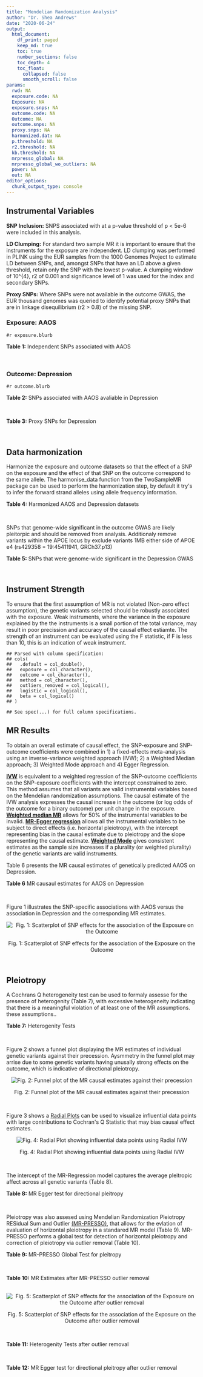 ```yaml
---
title: "Mendelian Randomization Analysis"
author: "Dr. Shea Andrews"
date: "2020-06-24"
output:
  html_document:
    df_print: paged
    keep_md: true
    toc: true
    number_sections: false
    toc_depth: 4
    toc_float:
      collapsed: false
      smooth_scroll: false
params:
  rwd: NA
  exposure.code: NA
  Exposure: NA
  exposure.snps: NA
  outcome.code: NA
  Outcome: NA
  outcome.snps: NA
  proxy.snps: NA
  harmonized.dat: NA
  p.threshold: NA
  r2.threshold: NA
  kb.threshold: NA
  mrpresso_global: NA
  mrpresso_global_wo_outliers: NA
  power: NA
  out: NA
editor_options:
  chunk_output_type: console
---
```







## Instrumental Variables
**SNP Inclusion:** SNPS associated with at a p-value threshold of p < 5e-6 were included in this analysis.
<br>

**LD Clumping:** For standard two sample MR it is important to ensure that the instruments for the exposure are independent. LD clumping was performed in PLINK using the EUR samples from the 1000 Genomes Project to estimate LD between SNPs, and, amongst SNPs that have an LD above a given threshold, retain only the SNP with the lowest p-value. A clumping window of 10^{4}, r2 of 0.001 and significance level of 1 was used for the index and secondary SNPs.
<br>

**Proxy SNPs:** Where SNPs were not available in the outcome GWAS, the EUR thousand genomes was queried to identify potential proxy SNPs that are in linkage disequilibrium (r2 > 0.8) of the missing SNP.
<br>

### Exposure: AAOS
`#r exposure.blurb`
<br>

**Table 1:** Independent SNPs associated with AAOS
<div data-pagedtable="false">
  <script data-pagedtable-source type="application/json">
{"columns":[{"label":["SNP"],"name":[1],"type":["chr"],"align":["left"]},{"label":["CHROM"],"name":[2],"type":["dbl"],"align":["right"]},{"label":["POS"],"name":[3],"type":["dbl"],"align":["right"]},{"label":["REF"],"name":[4],"type":["chr"],"align":["left"]},{"label":["ALT"],"name":[5],"type":["chr"],"align":["left"]},{"label":["AF"],"name":[6],"type":["dbl"],"align":["right"]},{"label":["BETA"],"name":[7],"type":["dbl"],"align":["right"]},{"label":["SE"],"name":[8],"type":["dbl"],"align":["right"]},{"label":["Z"],"name":[9],"type":["dbl"],"align":["right"]},{"label":["P"],"name":[10],"type":["dbl"],"align":["right"]},{"label":["N"],"name":[11],"type":["dbl"],"align":["right"]},{"label":["TRAIT"],"name":[12],"type":["chr"],"align":["left"]}],"data":[{"1":"rs2649062","2":"1","3":"5799177","4":"A","5":"G","6":"0.3192","7":"0.0652","8":"0.0131","9":"4.977100","10":"6.120e-07","11":"40255","12":"AAOS"},{"1":"rs4662080","2":"1","3":"14363419","4":"C","5":"T","6":"0.6649","7":"0.1421","8":"0.0296","9":"4.800676","10":"1.586e-06","11":"40255","12":"AAOS"},{"1":"rs10919252","2":"1","3":"169802956","4":"C","5":"G","6":"0.3275","7":"0.0975","8":"0.0198","9":"4.924240","10":"8.182e-07","11":"40255","12":"AAOS"},{"1":"rs6701713","2":"1","3":"207786289","4":"A","5":"G","6":"0.7983","7":"-0.0709","8":"0.0146","9":"-4.856160","10":"1.184e-06","11":"40255","12":"AAOS"},{"1":"rs144505123","2":"1","3":"221802052","4":"C","5":"T","6":"0.0113","7":"0.7709","8":"0.1609","9":"4.791175","10":"1.661e-06","11":"40255","12":"AAOS"},{"1":"rs6718282","2":"2","3":"18039651","4":"G","5":"A","6":"0.0440","7":"-0.1421","8":"0.0308","9":"-4.613636","10":"3.840e-06","11":"40255","12":"AAOS"},{"1":"rs114131510","2":"2","3":"78420700","4":"A","5":"G","6":"0.0162","7":"0.6419","8":"0.1406","9":"4.565430","10":"4.949e-06","11":"40255","12":"AAOS"},{"1":"rs12615104","2":"2","3":"109820829","4":"T","5":"C","6":"0.2566","7":"-0.1057","8":"0.0221","9":"-4.782810","10":"1.829e-06","11":"40255","12":"AAOS"},{"1":"rs111906619","2":"2","3":"127789085","4":"C","5":"T","6":"0.0709","7":"0.1268","8":"0.0256","9":"4.953125","10":"7.088e-07","11":"40255","12":"AAOS"},{"1":"rs6431219","2":"2","3":"127862133","4":"C","5":"T","6":"0.4163","7":"0.0774","8":"0.0124","9":"6.241935","10":"3.897e-10","11":"40255","12":"AAOS"},{"1":"rs359982","2":"2","3":"219826934","4":"A","5":"G","6":"0.0781","7":"0.2660","8":"0.0513","9":"5.185190","10":"2.159e-07","11":"40255","12":"AAOS"},{"1":"rs116341973","2":"3","3":"63462893","4":"A","5":"G","6":"0.0227","7":"0.2057","8":"0.0399","9":"5.155390","10":"2.478e-07","11":"40255","12":"AAOS"},{"1":"rs145799027","2":"3","3":"114438213","4":"T","5":"C","6":"0.0147","7":"0.7485","8":"0.1601","9":"4.675200","10":"2.933e-06","11":"40255","12":"AAOS"},{"1":"rs71602496","2":"4","3":"661002","4":"A","5":"G","6":"0.1453","7":"0.0780","8":"0.0171","9":"4.561400","10":"4.978e-06","11":"40255","12":"AAOS"},{"1":"rs115803892","2":"4","3":"134185712","4":"G","5":"A","6":"0.0129","7":"0.9151","8":"0.1973","9":"4.638115","10":"3.498e-06","11":"40255","12":"AAOS"},{"1":"rs1689013","2":"4","3":"181048651","4":"T","5":"C","6":"0.2493","7":"0.0637","8":"0.0139","9":"4.582730","10":"4.657e-06","11":"40255","12":"AAOS"},{"1":"rs144202318","2":"5","3":"165711579","4":"G","5":"A","6":"0.0135","7":"0.7219","8":"0.1572","9":"4.592239","10":"4.356e-06","11":"40255","12":"AAOS"},{"1":"rs77345379","2":"6","3":"69273670","4":"C","5":"T","6":"0.0185","7":"0.2291","8":"0.0501","9":"4.572854","10":"4.830e-06","11":"40255","12":"AAOS"},{"1":"rs12153819","2":"6","3":"83773049","4":"C","5":"T","6":"0.1018","7":"-0.1092","8":"0.0235","9":"-4.646809","10":"3.291e-06","11":"40255","12":"AAOS"},{"1":"rs17170228","2":"7","3":"33076314","4":"G","5":"A","6":"0.0623","7":"0.1215","8":"0.0248","9":"4.899194","10":"1.004e-06","11":"40255","12":"AAOS"},{"1":"rs149907089","2":"7","3":"151626353","4":"G","5":"C","6":"0.0162","7":"0.7109","8":"0.1535","9":"4.631270","10":"3.637e-06","11":"40255","12":"AAOS"},{"1":"rs2725066","2":"8","3":"4438058","4":"T","5":"A","6":"0.5128","7":"-0.0936","8":"0.0191","9":"-4.900524","10":"9.948e-07","11":"40255","12":"AAOS"},{"1":"rs117201713","2":"8","3":"121340499","4":"G","5":"C","6":"0.0408","7":"0.2125","8":"0.0456","9":"4.660088","10":"3.120e-06","11":"40255","12":"AAOS"},{"1":"rs36033332","2":"9","3":"26834807","4":"C","5":"G","6":"0.0386","7":"0.4601","8":"0.0865","9":"5.319080","10":"1.030e-07","11":"40255","12":"AAOS"},{"1":"rs7930318","2":"11","3":"60033371","4":"C","5":"T","6":"0.5996","7":"0.0750","8":"0.0125","9":"6.000000","10":"2.245e-09","11":"40255","12":"AAOS"},{"1":"rs567075","2":"11","3":"85830157","4":"T","5":"C","6":"0.6903","7":"0.0900","8":"0.0132","9":"6.818180","10":"9.084e-12","11":"40255","12":"AAOS"},{"1":"rs11218343","2":"11","3":"121435587","4":"T","5":"C","6":"0.0395","7":"-0.1653","8":"0.0329","9":"-5.024320","10":"5.148e-07","11":"40255","12":"AAOS"},{"1":"rs7958488","2":"12","3":"6546166","4":"A","5":"T","6":"0.0195","7":"0.5085","8":"0.1111","9":"4.576960","10":"4.719e-06","11":"40255","12":"AAOS"},{"1":"rs1118069","2":"12","3":"84739181","4":"A","5":"T","6":"0.7195","7":"0.1012","8":"0.0216","9":"4.685190","10":"2.693e-06","11":"40255","12":"AAOS"},{"1":"rs140016885","2":"12","3":"99679113","4":"A","5":"G","6":"0.0144","7":"0.6851","8":"0.1416","9":"4.838280","10":"1.310e-06","11":"40255","12":"AAOS"},{"1":"rs9582517","2":"13","3":"102331030","4":"T","5":"C","6":"0.5073","7":"-0.1185","8":"0.0257","9":"-4.610890","10":"3.908e-06","11":"40255","12":"AAOS"},{"1":"rs146189059","2":"14","3":"47173254","4":"C","5":"G","6":"0.0111","7":"0.9444","8":"0.1835","9":"5.146590","10":"2.634e-07","11":"40255","12":"AAOS"},{"1":"rs17125944","2":"14","3":"53400629","4":"T","5":"C","6":"0.0924","7":"0.0960","8":"0.0203","9":"4.729060","10":"2.321e-06","11":"40255","12":"AAOS"},{"1":"rs150193285","2":"15","3":"75224360","4":"C","5":"T","6":"0.0109","7":"0.7622","8":"0.1650","9":"4.619394","10":"3.834e-06","11":"40255","12":"AAOS"},{"1":"rs9947273","2":"18","3":"35409158","4":"G","5":"A","6":"0.1431","7":"-0.0853","8":"0.0178","9":"-4.792135","10":"1.593e-06","11":"40255","12":"AAOS"},{"1":"rs62117204","2":"19","3":"45242967","4":"C","5":"T","6":"0.0601","7":"-0.1867","8":"0.0278","9":"-6.715827","10":"1.864e-11","11":"40255","12":"AAOS"},{"1":"rs76205446","2":"19","3":"45355267","4":"T","5":"A","6":"0.0143","7":"0.7096","8":"0.1234","9":"5.750405","10":"9.010e-09","11":"40255","12":"AAOS"},{"1":"rs2075650","2":"19","3":"45395619","4":"A","5":"G","6":"0.2197","7":"0.5502","8":"0.0223","9":"24.672600","10":"5.980e-134","11":"40255","12":"AAOS"},{"1":"rs141441332","2":"19","3":"45438575","4":"C","5":"A","6":"0.0110","7":"0.5383","8":"0.0632","9":"8.517405","10":"1.713e-17","11":"40255","12":"AAOS"},{"1":"rs204469","2":"19","3":"45490285","4":"A","5":"G","6":"0.9632","7":"0.1588","8":"0.0341","9":"4.656890","10":"3.269e-06","11":"40255","12":"AAOS"},{"1":"rs2827191","2":"21","3":"23361798","4":"C","5":"T","6":"0.2857","7":"0.1277","8":"0.0279","9":"4.577061","10":"4.895e-06","11":"40255","12":"AAOS"},{"1":"rs1043441","2":"22","3":"39130964","4":"C","5":"T","6":"0.2893","7":"-0.0639","8":"0.0135","9":"-4.733333","10":"2.110e-06","11":"40255","12":"AAOS"}],"options":{"columns":{"min":{},"max":[10]},"rows":{"min":[10],"max":[10]},"pages":{}}}
  </script>
</div>
<br>

### Outcome: Depression
`#r outcome.blurb`
<br>

**Table 2:** SNPs associated with AAOS avaliable in Depression
<div data-pagedtable="false">
  <script data-pagedtable-source type="application/json">
{"columns":[{"label":["SNP"],"name":[1],"type":["chr"],"align":["left"]},{"label":["CHROM"],"name":[2],"type":["dbl"],"align":["right"]},{"label":["POS"],"name":[3],"type":["dbl"],"align":["right"]},{"label":["REF"],"name":[4],"type":["chr"],"align":["left"]},{"label":["ALT"],"name":[5],"type":["chr"],"align":["left"]},{"label":["AF"],"name":[6],"type":["dbl"],"align":["right"]},{"label":["BETA"],"name":[7],"type":["dbl"],"align":["right"]},{"label":["SE"],"name":[8],"type":["dbl"],"align":["right"]},{"label":["Z"],"name":[9],"type":["dbl"],"align":["right"]},{"label":["P"],"name":[10],"type":["dbl"],"align":["right"]},{"label":["N"],"name":[11],"type":["dbl"],"align":["right"]},{"label":["TRAIT"],"name":[12],"type":["chr"],"align":["left"]}],"data":[{"1":"rs2649062","2":"1","3":"5799177","4":"A","5":"G","6":"0.3162","7":"0.0020","8":"0.0038","9":"0.52631600","10":"0.6015000","11":"807553","12":"Depression"},{"1":"rs4662080","2":"1","3":"14363419","4":"C","5":"T","6":"0.7177","7":"0.0022","8":"0.0040","9":"0.55000000","10":"0.5852000","11":"807553","12":"Depression"},{"1":"rs10919252","2":"1","3":"169802956","4":"C","5":"G","6":"0.3276","7":"0.0034","8":"0.0037","9":"0.91891900","10":"0.3618000","11":"807553","12":"Depression"},{"1":"rs6701713","2":"1","3":"207786289","4":"A","5":"G","6":"0.8125","7":"-0.0009","8":"0.0045","9":"-0.20000000","10":"0.8427000","11":"807553","12":"Depression"},{"1":"rs144505123","2":"1","3":"221802052","4":"C","5":"T","6":"0.0086","7":"-0.0258","8":"0.0222","9":"-1.16216216","10":"0.2445000","11":"807553","12":"Depression"},{"1":"rs6718282","2":"2","3":"18039651","4":"G","5":"A","6":"0.0509","7":"0.0004","8":"0.0083","9":"0.04819277","10":"0.9614000","11":"807553","12":"Depression"},{"1":"rs114131510","2":"NA","3":"NA","4":"NA","5":"NA","6":"NA","7":"NA","8":"NA","9":"NA","10":"NA","11":"NA","12":"NA"},{"1":"rs12615104","2":"2","3":"109820829","4":"T","5":"C","6":"0.2616","7":"0.0023","8":"0.0040","9":"0.57500000","10":"0.5683000","11":"807553","12":"Depression"},{"1":"rs111906619","2":"2","3":"127789085","4":"C","5":"T","6":"0.0748","7":"0.0102","8":"0.0069","9":"1.47826087","10":"0.1366000","11":"807553","12":"Depression"},{"1":"rs6431219","2":"2","3":"127862133","4":"C","5":"T","6":"0.4097","7":"0.0018","8":"0.0036","9":"0.50000000","10":"0.6198000","11":"807553","12":"Depression"},{"1":"rs359982","2":"2","3":"219826934","4":"A","5":"G","6":"0.0702","7":"0.0160","8":"0.0073","9":"2.19178000","10":"0.0274300","11":"807553","12":"Depression"},{"1":"rs116341973","2":"3","3":"63462893","4":"A","5":"G","6":"0.0225","7":"-0.0117","8":"0.0120","9":"-0.97500000","10":"0.3292000","11":"807553","12":"Depression"},{"1":"rs145799027","2":"NA","3":"NA","4":"NA","5":"NA","6":"NA","7":"NA","8":"NA","9":"NA","10":"NA","11":"NA","12":"NA"},{"1":"rs71602496","2":"4","3":"661002","4":"A","5":"G","6":"0.1540","7":"0.0004","8":"0.0050","9":"0.08000000","10":"0.9367000","11":"807553","12":"Depression"},{"1":"rs115803892","2":"4","3":"134185712","4":"G","5":"A","6":"0.0118","7":"-0.0067","8":"0.0169","9":"-0.39644970","10":"0.6923000","11":"807553","12":"Depression"},{"1":"rs1689013","2":"4","3":"181048651","4":"T","5":"C","6":"0.2447","7":"0.0032","8":"0.0041","9":"0.78048800","10":"0.4386000","11":"807553","12":"Depression"},{"1":"rs144202318","2":"5","3":"165711579","4":"G","5":"A","6":"0.0134","7":"0.0316","8":"0.0167","9":"1.89221557","10":"0.0588800","11":"807553","12":"Depression"},{"1":"rs77345379","2":"6","3":"69273670","4":"C","5":"T","6":"0.0192","7":"-0.0190","8":"0.0135","9":"-1.40740741","10":"0.1594000","11":"807553","12":"Depression"},{"1":"rs12153819","2":"6","3":"83773049","4":"C","5":"T","6":"0.1235","7":"0.0129","8":"0.0054","9":"2.38888889","10":"0.0177500","11":"807553","12":"Depression"},{"1":"rs17170228","2":"7","3":"33076314","4":"G","5":"A","6":"0.0656","7":"-0.0034","8":"0.0072","9":"-0.47222222","10":"0.6346000","11":"807553","12":"Depression"},{"1":"rs149907089","2":"NA","3":"NA","4":"NA","5":"NA","6":"NA","7":"NA","8":"NA","9":"NA","10":"NA","11":"NA","12":"NA"},{"1":"rs2725066","2":"8","3":"4438058","4":"T","5":"A","6":"0.5217","7":"0.0059","8":"0.0036","9":"1.63888889","10":"0.1039000","11":"807553","12":"Depression"},{"1":"rs117201713","2":"8","3":"121340499","4":"G","5":"C","6":"0.0387","7":"-0.0179","8":"0.0093","9":"-1.92473118","10":"0.0535000","11":"807553","12":"Depression"},{"1":"rs36033332","2":"9","3":"26834807","4":"C","5":"G","6":"0.0487","7":"0.0114","8":"0.0090","9":"1.26667000","10":"0.2037000","11":"807553","12":"Depression"},{"1":"rs7930318","2":"11","3":"60033371","4":"C","5":"T","6":"0.5961","7":"-0.0008","8":"0.0036","9":"-0.22222222","10":"0.8255000","11":"807553","12":"Depression"},{"1":"rs567075","2":"11","3":"85830157","4":"T","5":"C","6":"0.6784","7":"-0.0038","8":"0.0038","9":"-1.00000000","10":"0.3210000","11":"807553","12":"Depression"},{"1":"rs11218343","2":"11","3":"121435587","4":"T","5":"C","6":"0.0388","7":"-0.0013","8":"0.0092","9":"-0.14130400","10":"0.8873000","11":"807553","12":"Depression"},{"1":"rs7958488","2":"12","3":"6546166","4":"A","5":"T","6":"0.0238","7":"0.0070","8":"0.0122","9":"0.57377000","10":"0.5659000","11":"807553","12":"Depression"},{"1":"rs1118069","2":"12","3":"84739181","4":"A","5":"T","6":"0.7157","7":"0.0157","8":"0.0039","9":"4.02564000","10":"0.0000647","11":"807553","12":"Depression"},{"1":"rs140016885","2":"12","3":"99679113","4":"A","5":"G","6":"0.0153","7":"0.0376","8":"0.0173","9":"2.17341000","10":"0.0300500","11":"807553","12":"Depression"},{"1":"rs9582517","2":"13","3":"102331030","4":"T","5":"C","6":"0.4960","7":"0.0003","8":"0.0035","9":"0.08571430","10":"0.9322000","11":"807553","12":"Depression"},{"1":"rs146189059","2":"14","3":"47173254","4":"C","5":"G","6":"0.0093","7":"0.0227","8":"0.0206","9":"1.10194000","10":"0.2695000","11":"807553","12":"Depression"},{"1":"rs17125944","2":"14","3":"53400629","4":"T","5":"C","6":"0.0909","7":"-0.0136","8":"0.0061","9":"-2.22951000","10":"0.0269300","11":"807553","12":"Depression"},{"1":"rs150193285","2":"15","3":"75224360","4":"C","5":"T","6":"0.0111","7":"0.0185","8":"0.0173","9":"1.06936416","10":"0.2858000","11":"807553","12":"Depression"},{"1":"rs9947273","2":"NA","3":"NA","4":"NA","5":"NA","6":"NA","7":"NA","8":"NA","9":"NA","10":"NA","11":"NA","12":"NA"},{"1":"rs62117204","2":"19","3":"45242967","4":"C","5":"T","6":"0.0706","7":"0.0159","8":"0.0070","9":"2.27142857","10":"0.0222100","11":"807553","12":"Depression"},{"1":"rs76205446","2":"19","3":"45355267","4":"T","5":"A","6":"0.0103","7":"0.0060","8":"0.0188","9":"0.31914894","10":"0.7502000","11":"807553","12":"Depression"},{"1":"rs2075650","2":"19","3":"45395619","4":"A","5":"G","6":"0.1450","7":"-0.0001","8":"0.0050","9":"-0.02000000","10":"0.9842000","11":"807553","12":"Depression"},{"1":"rs141441332","2":"19","3":"45438575","4":"C","5":"A","6":"0.0112","7":"0.0071","8":"0.0181","9":"0.39226519","10":"0.6955000","11":"807553","12":"Depression"},{"1":"rs204469","2":"19","3":"45490285","4":"A","5":"G","6":"0.9576","7":"0.0079","8":"0.0089","9":"0.88764000","10":"0.3730000","11":"807553","12":"Depression"},{"1":"rs2827191","2":"21","3":"23361798","4":"C","5":"T","6":"0.2904","7":"-0.0058","8":"0.0039","9":"-1.48717949","10":"0.1400000","11":"807553","12":"Depression"},{"1":"rs1043441","2":"22","3":"39130964","4":"C","5":"T","6":"0.2951","7":"0.0077","8":"0.0039","9":"1.97435897","10":"0.0500700","11":"807553","12":"Depression"}],"options":{"columns":{"min":{},"max":[10]},"rows":{"min":[10],"max":[10]},"pages":{}}}
  </script>
</div>
<br>

**Table 3:** Proxy SNPs for Depression
<div data-pagedtable="false">
  <script data-pagedtable-source type="application/json">
{"columns":[{"label":["target_snp"],"name":[1],"type":["chr"],"align":["left"]},{"label":["proxy_snp"],"name":[2],"type":["chr"],"align":["left"]},{"label":["ld.r2"],"name":[3],"type":["dbl"],"align":["right"]},{"label":["Dprime"],"name":[4],"type":["dbl"],"align":["right"]},{"label":["PHASE"],"name":[5],"type":["chr"],"align":["left"]},{"label":["X12"],"name":[6],"type":["lgl"],"align":["right"]},{"label":["CHROM"],"name":[7],"type":["dbl"],"align":["right"]},{"label":["POS"],"name":[8],"type":["dbl"],"align":["right"]},{"label":["REF.proxy"],"name":[9],"type":["chr"],"align":["left"]},{"label":["ALT.proxy"],"name":[10],"type":["lgl"],"align":["right"]},{"label":["AF"],"name":[11],"type":["dbl"],"align":["right"]},{"label":["BETA"],"name":[12],"type":["dbl"],"align":["right"]},{"label":["SE"],"name":[13],"type":["dbl"],"align":["right"]},{"label":["Z"],"name":[14],"type":["dbl"],"align":["right"]},{"label":["P"],"name":[15],"type":["dbl"],"align":["right"]},{"label":["N"],"name":[16],"type":["dbl"],"align":["right"]},{"label":["TRAIT"],"name":[17],"type":["chr"],"align":["left"]},{"label":["ref"],"name":[18],"type":["chr"],"align":["left"]},{"label":["ref.proxy"],"name":[19],"type":["lgl"],"align":["right"]},{"label":["alt"],"name":[20],"type":["chr"],"align":["left"]},{"label":["alt.proxy"],"name":[21],"type":["chr"],"align":["left"]},{"label":["ALT"],"name":[22],"type":["chr"],"align":["left"]},{"label":["REF"],"name":[23],"type":["chr"],"align":["left"]},{"label":["proxy.outcome"],"name":[24],"type":["lgl"],"align":["right"]}],"data":[{"1":"rs9947273","2":"rs28702850","3":"1","4":"1","5":"AT/GC","6":"NA","7":"18","8":"35373923","9":"C","10":"TRUE","11":"0.1548","12":"0.0074","13":"0.0049","14":"1.510204","15":"0.1339","16":"807553","17":"Depression","18":"A","19":"TRUE","20":"G","21":"C","22":"A","23":"G","24":"TRUE"},{"1":"rs114131510","2":"NA","3":"NA","4":"NA","5":"NA","6":"NA","7":"NA","8":"NA","9":"NA","10":"NA","11":"NA","12":"NA","13":"NA","14":"NA","15":"NA","16":"NA","17":"NA","18":"NA","19":"NA","20":"NA","21":"NA","22":"NA","23":"NA","24":"NA"},{"1":"rs145799027","2":"NA","3":"NA","4":"NA","5":"NA","6":"NA","7":"NA","8":"NA","9":"NA","10":"NA","11":"NA","12":"NA","13":"NA","14":"NA","15":"NA","16":"NA","17":"NA","18":"NA","19":"NA","20":"NA","21":"NA","22":"NA","23":"NA","24":"NA"},{"1":"rs149907089","2":"NA","3":"NA","4":"NA","5":"NA","6":"NA","7":"NA","8":"NA","9":"NA","10":"NA","11":"NA","12":"NA","13":"NA","14":"NA","15":"NA","16":"NA","17":"NA","18":"NA","19":"NA","20":"NA","21":"NA","22":"NA","23":"NA","24":"NA"}],"options":{"columns":{"min":{},"max":[10]},"rows":{"min":[10],"max":[10]},"pages":{}}}
  </script>
</div>
<br>

## Data harmonization
Harmonize the exposure and outcome datasets so that the effect of a SNP on the exposure and the effect of that SNP on the outcome correspond to the same allele. The harmonise_data function from the TwoSampleMR package can be used to perform the harmonization step, by default it try's to infer the forward strand alleles using allele frequency information.
<br>

**Table 4:** Harmonized AAOS and Depression datasets
<div data-pagedtable="false">
  <script data-pagedtable-source type="application/json">
{"columns":[{"label":["SNP"],"name":[1],"type":["chr"],"align":["left"]},{"label":["effect_allele.exposure"],"name":[2],"type":["chr"],"align":["left"]},{"label":["other_allele.exposure"],"name":[3],"type":["chr"],"align":["left"]},{"label":["effect_allele.outcome"],"name":[4],"type":["chr"],"align":["left"]},{"label":["other_allele.outcome"],"name":[5],"type":["chr"],"align":["left"]},{"label":["beta.exposure"],"name":[6],"type":["dbl"],"align":["right"]},{"label":["beta.outcome"],"name":[7],"type":["dbl"],"align":["right"]},{"label":["eaf.exposure"],"name":[8],"type":["dbl"],"align":["right"]},{"label":["eaf.outcome"],"name":[9],"type":["dbl"],"align":["right"]},{"label":["remove"],"name":[10],"type":["lgl"],"align":["right"]},{"label":["palindromic"],"name":[11],"type":["lgl"],"align":["right"]},{"label":["ambiguous"],"name":[12],"type":["lgl"],"align":["right"]},{"label":["id.outcome"],"name":[13],"type":["chr"],"align":["left"]},{"label":["chr.outcome"],"name":[14],"type":["dbl"],"align":["right"]},{"label":["pos.outcome"],"name":[15],"type":["dbl"],"align":["right"]},{"label":["se.outcome"],"name":[16],"type":["dbl"],"align":["right"]},{"label":["z.outcome"],"name":[17],"type":["dbl"],"align":["right"]},{"label":["pval.outcome"],"name":[18],"type":["dbl"],"align":["right"]},{"label":["samplesize.outcome"],"name":[19],"type":["dbl"],"align":["right"]},{"label":["outcome"],"name":[20],"type":["chr"],"align":["left"]},{"label":["mr_keep.outcome"],"name":[21],"type":["lgl"],"align":["right"]},{"label":["pval_origin.outcome"],"name":[22],"type":["chr"],"align":["left"]},{"label":["proxy.outcome"],"name":[23],"type":["lgl"],"align":["right"]},{"label":["target_snp.outcome"],"name":[24],"type":["chr"],"align":["left"]},{"label":["proxy_snp.outcome"],"name":[25],"type":["chr"],"align":["left"]},{"label":["target_a1.outcome"],"name":[26],"type":["chr"],"align":["left"]},{"label":["target_a2.outcome"],"name":[27],"type":["chr"],"align":["left"]},{"label":["proxy_a1.outcome"],"name":[28],"type":["lgl"],"align":["right"]},{"label":["proxy_a2.outcome"],"name":[29],"type":["chr"],"align":["left"]},{"label":["chr.exposure"],"name":[30],"type":["dbl"],"align":["right"]},{"label":["pos.exposure"],"name":[31],"type":["dbl"],"align":["right"]},{"label":["se.exposure"],"name":[32],"type":["dbl"],"align":["right"]},{"label":["z.exposure"],"name":[33],"type":["dbl"],"align":["right"]},{"label":["pval.exposure"],"name":[34],"type":["dbl"],"align":["right"]},{"label":["samplesize.exposure"],"name":[35],"type":["dbl"],"align":["right"]},{"label":["exposure"],"name":[36],"type":["chr"],"align":["left"]},{"label":["mr_keep.exposure"],"name":[37],"type":["lgl"],"align":["right"]},{"label":["pval_origin.exposure"],"name":[38],"type":["chr"],"align":["left"]},{"label":["id.exposure"],"name":[39],"type":["chr"],"align":["left"]},{"label":["action"],"name":[40],"type":["dbl"],"align":["right"]},{"label":["mr_keep"],"name":[41],"type":["lgl"],"align":["right"]},{"label":["pleitropy_keep"],"name":[42],"type":["lgl"],"align":["right"]},{"label":["pt"],"name":[43],"type":["dbl"],"align":["right"]},{"label":["mrpresso_RSSobs"],"name":[44],"type":["dbl"],"align":["right"]},{"label":["mrpresso_pval"],"name":[45],"type":["chr"],"align":["left"]},{"label":["mrpresso_keep"],"name":[46],"type":["lgl"],"align":["right"]}],"data":[{"1":"rs1043441","2":"T","3":"C","4":"T","5":"C","6":"-0.0639","7":"0.0077","8":"0.2893","9":"0.2951","10":"FALSE","11":"FALSE","12":"FALSE","13":"XNmH6t","14":"22","15":"39130964","16":"0.0039","17":"1.97435897","18":"0.0500700","19":"807553","20":"Howard2019dep23andMe","21":"TRUE","22":"reported","23":"NA","24":"NA","25":"NA","26":"NA","27":"NA","28":"NA","29":"NA","30":"22","31":"39130964","32":"0.0135","33":"-4.733333","34":"2.110e-06","35":"40255","36":"Huang2017aaos","37":"TRUE","38":"reported","39":"HyYs5D","40":"2","41":"TRUE","42":"TRUE","43":"5e-06","44":"6.961264e-05","45":"1","46":"TRUE"},{"1":"rs10919252","2":"G","3":"C","4":"G","5":"C","6":"0.0975","7":"0.0034","8":"0.3275","9":"0.3276","10":"FALSE","11":"TRUE","12":"FALSE","13":"XNmH6t","14":"1","15":"169802956","16":"0.0037","17":"0.91891900","18":"0.3618000","19":"807553","20":"Howard2019dep23andMe","21":"TRUE","22":"reported","23":"NA","24":"NA","25":"NA","26":"NA","27":"NA","28":"NA","29":"NA","30":"1","31":"169802956","32":"0.0198","33":"4.924240","34":"8.182e-07","35":"40255","36":"Huang2017aaos","37":"TRUE","38":"reported","39":"HyYs5D","40":"2","41":"TRUE","42":"TRUE","43":"5e-06","44":"6.754673e-06","45":"1","46":"TRUE"},{"1":"rs1118069","2":"T","3":"A","4":"T","5":"A","6":"0.1012","7":"0.0157","8":"0.7195","9":"0.7157","10":"FALSE","11":"TRUE","12":"FALSE","13":"XNmH6t","14":"12","15":"84739181","16":"0.0039","17":"4.02564000","18":"0.0000647","19":"807553","20":"Howard2019dep23andMe","21":"TRUE","22":"reported","23":"NA","24":"NA","25":"NA","26":"NA","27":"NA","28":"NA","29":"NA","30":"12","31":"84739181","32":"0.0216","33":"4.685190","34":"2.693e-06","35":"40255","36":"Huang2017aaos","37":"TRUE","38":"reported","39":"HyYs5D","40":"2","41":"TRUE","42":"TRUE","43":"5e-06","44":"2.297323e-04","45":"<0.0066","46":"FALSE"},{"1":"rs111906619","2":"T","3":"C","4":"T","5":"C","6":"0.1268","7":"0.0102","8":"0.0709","9":"0.0748","10":"FALSE","11":"FALSE","12":"FALSE","13":"XNmH6t","14":"2","15":"127789085","16":"0.0069","17":"1.47826087","18":"0.1366000","19":"807553","20":"Howard2019dep23andMe","21":"TRUE","22":"reported","23":"NA","24":"NA","25":"NA","26":"NA","27":"NA","28":"NA","29":"NA","30":"2","31":"127789085","32":"0.0256","33":"4.953125","34":"7.088e-07","35":"40255","36":"Huang2017aaos","37":"TRUE","38":"reported","39":"HyYs5D","40":"2","41":"TRUE","42":"TRUE","43":"5e-06","44":"8.435264e-05","45":"1","46":"TRUE"},{"1":"rs11218343","2":"C","3":"T","4":"C","5":"T","6":"-0.1653","7":"-0.0013","8":"0.0395","9":"0.0388","10":"FALSE","11":"FALSE","12":"FALSE","13":"XNmH6t","14":"11","15":"121435587","16":"0.0092","17":"-0.14130400","18":"0.8873000","19":"807553","20":"Howard2019dep23andMe","21":"TRUE","22":"reported","23":"NA","24":"NA","25":"NA","26":"NA","27":"NA","28":"NA","29":"NA","30":"11","31":"121435587","32":"0.0329","33":"-5.024320","34":"5.148e-07","35":"40255","36":"Huang2017aaos","37":"TRUE","38":"reported","39":"HyYs5D","40":"2","41":"TRUE","42":"TRUE","43":"5e-06","44":"2.748206e-08","45":"1","46":"TRUE"},{"1":"rs115803892","2":"A","3":"G","4":"A","5":"G","6":"0.9151","7":"-0.0067","8":"0.0129","9":"0.0118","10":"FALSE","11":"FALSE","12":"FALSE","13":"XNmH6t","14":"4","15":"134185712","16":"0.0169","17":"-0.39644970","18":"0.6923000","19":"807553","20":"Howard2019dep23andMe","21":"TRUE","22":"reported","23":"NA","24":"NA","25":"NA","26":"NA","27":"NA","28":"NA","29":"NA","30":"4","31":"134185712","32":"0.1973","33":"4.638115","34":"3.498e-06","35":"40255","36":"Huang2017aaos","37":"TRUE","38":"reported","39":"HyYs5D","40":"2","41":"TRUE","42":"TRUE","43":"5e-06","44":"2.714574e-04","45":"1","46":"TRUE"},{"1":"rs116341973","2":"G","3":"A","4":"G","5":"A","6":"0.2057","7":"-0.0117","8":"0.0227","9":"0.0225","10":"FALSE","11":"FALSE","12":"FALSE","13":"XNmH6t","14":"3","15":"63462893","16":"0.0120","17":"-0.97500000","18":"0.3292000","19":"807553","20":"Howard2019dep23andMe","21":"TRUE","22":"reported","23":"NA","24":"NA","25":"NA","26":"NA","27":"NA","28":"NA","29":"NA","30":"3","31":"63462893","32":"0.0399","33":"5.155390","34":"2.478e-07","35":"40255","36":"Huang2017aaos","37":"TRUE","38":"reported","39":"HyYs5D","40":"2","41":"TRUE","42":"TRUE","43":"5e-06","44":"1.866125e-04","45":"1","46":"TRUE"},{"1":"rs117201713","2":"C","3":"G","4":"C","5":"G","6":"0.2125","7":"-0.0179","8":"0.0408","9":"0.0387","10":"FALSE","11":"TRUE","12":"FALSE","13":"XNmH6t","14":"8","15":"121340499","16":"0.0093","17":"-1.92473118","18":"0.0535000","19":"807553","20":"Howard2019dep23andMe","21":"TRUE","22":"reported","23":"NA","24":"NA","25":"NA","26":"NA","27":"NA","28":"NA","29":"NA","30":"8","31":"121340499","32":"0.0456","33":"4.660088","34":"3.120e-06","35":"40255","36":"Huang2017aaos","37":"TRUE","38":"reported","39":"HyYs5D","40":"2","41":"TRUE","42":"TRUE","43":"5e-06","44":"4.058580e-04","45":"1","46":"TRUE"},{"1":"rs12153819","2":"T","3":"C","4":"T","5":"C","6":"-0.1092","7":"0.0129","8":"0.1018","9":"0.1235","10":"FALSE","11":"FALSE","12":"FALSE","13":"XNmH6t","14":"6","15":"83773049","16":"0.0054","17":"2.38888889","18":"0.0177500","19":"807553","20":"Howard2019dep23andMe","21":"TRUE","22":"reported","23":"NA","24":"NA","25":"NA","26":"NA","27":"NA","28":"NA","29":"NA","30":"6","31":"83773049","32":"0.0235","33":"-4.646809","34":"3.291e-06","35":"40255","36":"Huang2017aaos","37":"TRUE","38":"reported","39":"HyYs5D","40":"2","41":"TRUE","42":"TRUE","43":"5e-06","44":"1.978565e-04","45":"0.4158","46":"TRUE"},{"1":"rs12615104","2":"C","3":"T","4":"C","5":"T","6":"-0.1057","7":"0.0023","8":"0.2566","9":"0.2616","10":"FALSE","11":"FALSE","12":"FALSE","13":"XNmH6t","14":"2","15":"109820829","16":"0.0040","17":"0.57500000","18":"0.5683000","19":"807553","20":"Howard2019dep23andMe","21":"TRUE","22":"reported","23":"NA","24":"NA","25":"NA","26":"NA","27":"NA","28":"NA","29":"NA","30":"2","31":"109820829","32":"0.0221","33":"-4.782810","34":"1.829e-06","35":"40255","36":"Huang2017aaos","37":"TRUE","38":"reported","39":"HyYs5D","40":"2","41":"TRUE","42":"TRUE","43":"5e-06","44":"1.099739e-05","45":"1","46":"TRUE"},{"1":"rs140016885","2":"G","3":"A","4":"G","5":"A","6":"0.6851","7":"0.0376","8":"0.0144","9":"0.0153","10":"FALSE","11":"FALSE","12":"FALSE","13":"XNmH6t","14":"12","15":"99679113","16":"0.0173","17":"2.17341000","18":"0.0300500","19":"807553","20":"Howard2019dep23andMe","21":"TRUE","22":"reported","23":"NA","24":"NA","25":"NA","26":"NA","27":"NA","28":"NA","29":"NA","30":"12","31":"99679113","32":"0.1416","33":"4.838280","34":"1.310e-06","35":"40255","36":"Huang2017aaos","37":"TRUE","38":"reported","39":"HyYs5D","40":"2","41":"TRUE","42":"TRUE","43":"5e-06","44":"1.111695e-03","45":"1","46":"TRUE"},{"1":"rs141441332","2":"A","3":"C","4":"A","5":"C","6":"0.5383","7":"0.0071","8":"0.0110","9":"0.0112","10":"FALSE","11":"FALSE","12":"FALSE","13":"XNmH6t","14":"19","15":"45438575","16":"0.0181","17":"0.39226519","18":"0.6955000","19":"807553","20":"Howard2019dep23andMe","21":"TRUE","22":"reported","23":"NA","24":"NA","25":"NA","26":"NA","27":"NA","28":"NA","29":"NA","30":"19","31":"45438575","32":"0.0632","33":"8.517405","34":"1.713e-17","35":"40255","36":"Huang2017aaos","37":"TRUE","38":"reported","39":"HyYs5D","40":"2","41":"TRUE","42":"FALSE","43":"5e-06","44":"NA","45":"NA","46":"NA"},{"1":"rs144202318","2":"A","3":"G","4":"A","5":"G","6":"0.7219","7":"0.0316","8":"0.0135","9":"0.0134","10":"FALSE","11":"FALSE","12":"FALSE","13":"XNmH6t","14":"5","15":"165711579","16":"0.0167","17":"1.89221557","18":"0.0588800","19":"807553","20":"Howard2019dep23andMe","21":"TRUE","22":"reported","23":"NA","24":"NA","25":"NA","26":"NA","27":"NA","28":"NA","29":"NA","30":"5","31":"165711579","32":"0.1572","33":"4.592239","34":"4.356e-06","35":"40255","36":"Huang2017aaos","37":"TRUE","38":"reported","39":"HyYs5D","40":"2","41":"TRUE","42":"TRUE","43":"5e-06","44":"7.262688e-04","45":"1","46":"TRUE"},{"1":"rs144505123","2":"T","3":"C","4":"T","5":"C","6":"0.7709","7":"-0.0258","8":"0.0113","9":"0.0086","10":"FALSE","11":"FALSE","12":"FALSE","13":"XNmH6t","14":"1","15":"221802052","16":"0.0222","17":"-1.16216216","18":"0.2445000","19":"807553","20":"Howard2019dep23andMe","21":"TRUE","22":"reported","23":"NA","24":"NA","25":"NA","26":"NA","27":"NA","28":"NA","29":"NA","30":"1","31":"221802052","32":"0.1609","33":"4.791175","34":"1.661e-06","35":"40255","36":"Huang2017aaos","37":"TRUE","38":"reported","39":"HyYs5D","40":"2","41":"TRUE","42":"TRUE","43":"5e-06","44":"1.159265e-03","45":"1","46":"TRUE"},{"1":"rs146189059","2":"G","3":"C","4":"G","5":"C","6":"0.9444","7":"0.0227","8":"0.0111","9":"0.0093","10":"FALSE","11":"TRUE","12":"FALSE","13":"XNmH6t","14":"14","15":"47173254","16":"0.0206","17":"1.10194000","18":"0.2695000","19":"807553","20":"Howard2019dep23andMe","21":"TRUE","22":"reported","23":"NA","24":"NA","25":"NA","26":"NA","27":"NA","28":"NA","29":"NA","30":"14","31":"47173254","32":"0.1835","33":"5.146590","34":"2.634e-07","35":"40255","36":"Huang2017aaos","37":"TRUE","38":"reported","39":"HyYs5D","40":"2","41":"TRUE","42":"TRUE","43":"5e-06","44":"2.390331e-04","45":"1","46":"TRUE"},{"1":"rs150193285","2":"T","3":"C","4":"T","5":"C","6":"0.7622","7":"0.0185","8":"0.0109","9":"0.0111","10":"FALSE","11":"FALSE","12":"FALSE","13":"XNmH6t","14":"15","15":"75224360","16":"0.0173","17":"1.06936416","18":"0.2858000","19":"807553","20":"Howard2019dep23andMe","21":"TRUE","22":"reported","23":"NA","24":"NA","25":"NA","26":"NA","27":"NA","28":"NA","29":"NA","30":"15","31":"75224360","32":"0.1650","33":"4.619394","34":"3.834e-06","35":"40255","36":"Huang2017aaos","37":"TRUE","38":"reported","39":"HyYs5D","40":"2","41":"TRUE","42":"TRUE","43":"5e-06","44":"1.586570e-04","45":"1","46":"TRUE"},{"1":"rs1689013","2":"C","3":"T","4":"C","5":"T","6":"0.0637","7":"0.0032","8":"0.2493","9":"0.2447","10":"FALSE","11":"FALSE","12":"FALSE","13":"XNmH6t","14":"4","15":"181048651","16":"0.0041","17":"0.78048800","18":"0.4386000","19":"807553","20":"Howard2019dep23andMe","21":"TRUE","22":"reported","23":"NA","24":"NA","25":"NA","26":"NA","27":"NA","28":"NA","29":"NA","30":"4","31":"181048651","32":"0.0139","33":"4.582730","34":"4.657e-06","35":"40255","36":"Huang2017aaos","37":"TRUE","38":"reported","39":"HyYs5D","40":"2","41":"TRUE","42":"TRUE","43":"5e-06","44":"7.065310e-06","45":"1","46":"TRUE"},{"1":"rs17125944","2":"C","3":"T","4":"C","5":"T","6":"0.0960","7":"-0.0136","8":"0.0924","9":"0.0909","10":"FALSE","11":"FALSE","12":"FALSE","13":"XNmH6t","14":"14","15":"53400629","16":"0.0061","17":"-2.22951000","18":"0.0269300","19":"807553","20":"Howard2019dep23andMe","21":"TRUE","22":"reported","23":"NA","24":"NA","25":"NA","26":"NA","27":"NA","28":"NA","29":"NA","30":"14","31":"53400629","32":"0.0203","33":"4.729060","34":"2.321e-06","35":"40255","36":"Huang2017aaos","37":"TRUE","38":"reported","39":"HyYs5D","40":"2","41":"TRUE","42":"TRUE","43":"5e-06","44":"2.124339e-04","45":"0.561","46":"TRUE"},{"1":"rs17170228","2":"A","3":"G","4":"A","5":"G","6":"0.1215","7":"-0.0034","8":"0.0623","9":"0.0656","10":"FALSE","11":"FALSE","12":"FALSE","13":"XNmH6t","14":"7","15":"33076314","16":"0.0072","17":"-0.47222222","18":"0.6346000","19":"807553","20":"Howard2019dep23andMe","21":"TRUE","22":"reported","23":"NA","24":"NA","25":"NA","26":"NA","27":"NA","28":"NA","29":"NA","30":"7","31":"33076314","32":"0.0248","33":"4.899194","34":"1.004e-06","35":"40255","36":"Huang2017aaos","37":"TRUE","38":"reported","39":"HyYs5D","40":"2","41":"TRUE","42":"TRUE","43":"5e-06","44":"2.043557e-05","45":"1","46":"TRUE"},{"1":"rs204469","2":"G","3":"A","4":"G","5":"A","6":"0.1588","7":"0.0079","8":"0.9632","9":"0.9576","10":"FALSE","11":"FALSE","12":"FALSE","13":"XNmH6t","14":"19","15":"45490285","16":"0.0089","17":"0.88764000","18":"0.3730000","19":"807553","20":"Howard2019dep23andMe","21":"TRUE","22":"reported","23":"NA","24":"NA","25":"NA","26":"NA","27":"NA","28":"NA","29":"NA","30":"19","31":"45490285","32":"0.0341","33":"4.656890","34":"3.269e-06","35":"40255","36":"Huang2017aaos","37":"TRUE","38":"reported","39":"HyYs5D","40":"2","41":"TRUE","42":"FALSE","43":"5e-06","44":"NA","45":"NA","46":"NA"},{"1":"rs2075650","2":"G","3":"A","4":"G","5":"A","6":"0.5502","7":"-0.0001","8":"0.2197","9":"0.1450","10":"FALSE","11":"FALSE","12":"FALSE","13":"XNmH6t","14":"19","15":"45395619","16":"0.0050","17":"-0.02000000","18":"0.9842000","19":"807553","20":"Howard2019dep23andMe","21":"TRUE","22":"reported","23":"NA","24":"NA","25":"NA","26":"NA","27":"NA","28":"NA","29":"NA","30":"19","31":"45395619","32":"0.0223","33":"24.672600","34":"5.980e-134","35":"40255","36":"Huang2017aaos","37":"TRUE","38":"reported","39":"HyYs5D","40":"2","41":"TRUE","42":"FALSE","43":"5e-06","44":"NA","45":"NA","46":"NA"},{"1":"rs2649062","2":"G","3":"A","4":"G","5":"A","6":"0.0652","7":"0.0020","8":"0.3192","9":"0.3162","10":"FALSE","11":"FALSE","12":"FALSE","13":"XNmH6t","14":"1","15":"5799177","16":"0.0038","17":"0.52631600","18":"0.6015000","19":"807553","20":"Howard2019dep23andMe","21":"TRUE","22":"reported","23":"NA","24":"NA","25":"NA","26":"NA","27":"NA","28":"NA","29":"NA","30":"1","31":"5799177","32":"0.0131","33":"4.977100","34":"6.120e-07","35":"40255","36":"Huang2017aaos","37":"TRUE","38":"reported","39":"HyYs5D","40":"2","41":"TRUE","42":"TRUE","43":"5e-06","44":"2.065599e-06","45":"1","46":"TRUE"},{"1":"rs2725066","2":"A","3":"T","4":"A","5":"T","6":"-0.0936","7":"0.0059","8":"0.5128","9":"0.5217","10":"FALSE","11":"TRUE","12":"TRUE","13":"XNmH6t","14":"8","15":"4438058","16":"0.0036","17":"1.63888889","18":"0.1039000","19":"807553","20":"Howard2019dep23andMe","21":"TRUE","22":"reported","23":"NA","24":"NA","25":"NA","26":"NA","27":"NA","28":"NA","29":"NA","30":"8","31":"4438058","32":"0.0191","33":"-4.900524","34":"9.948e-07","35":"40255","36":"Huang2017aaos","37":"TRUE","38":"reported","39":"HyYs5D","40":"2","41":"FALSE","42":"TRUE","43":"5e-06","44":"NA","45":"NA","46":"NA"},{"1":"rs2827191","2":"T","3":"C","4":"T","5":"C","6":"0.1277","7":"-0.0058","8":"0.2857","9":"0.2904","10":"FALSE","11":"FALSE","12":"FALSE","13":"XNmH6t","14":"21","15":"23361798","16":"0.0039","17":"-1.48717949","18":"0.1400000","19":"807553","20":"Howard2019dep23andMe","21":"TRUE","22":"reported","23":"NA","24":"NA","25":"NA","26":"NA","27":"NA","28":"NA","29":"NA","30":"21","31":"23361798","32":"0.0279","33":"4.577061","34":"4.895e-06","35":"40255","36":"Huang2017aaos","37":"TRUE","38":"reported","39":"HyYs5D","40":"2","41":"TRUE","42":"TRUE","43":"5e-06","44":"5.181105e-05","45":"1","46":"TRUE"},{"1":"rs359982","2":"G","3":"A","4":"G","5":"A","6":"0.2660","7":"0.0160","8":"0.0781","9":"0.0702","10":"FALSE","11":"FALSE","12":"FALSE","13":"XNmH6t","14":"2","15":"219826934","16":"0.0073","17":"2.19178000","18":"0.0274300","19":"807553","20":"Howard2019dep23andMe","21":"TRUE","22":"reported","23":"NA","24":"NA","25":"NA","26":"NA","27":"NA","28":"NA","29":"NA","30":"2","31":"219826934","32":"0.0513","33":"5.185190","34":"2.159e-07","35":"40255","36":"Huang2017aaos","37":"TRUE","38":"reported","39":"HyYs5D","40":"2","41":"TRUE","42":"TRUE","43":"5e-06","44":"2.045290e-04","45":"1","46":"TRUE"},{"1":"rs36033332","2":"G","3":"C","4":"G","5":"C","6":"0.4601","7":"0.0114","8":"0.0386","9":"0.0487","10":"FALSE","11":"TRUE","12":"FALSE","13":"XNmH6t","14":"9","15":"26834807","16":"0.0090","17":"1.26667000","18":"0.2037000","19":"807553","20":"Howard2019dep23andMe","21":"TRUE","22":"reported","23":"NA","24":"NA","25":"NA","26":"NA","27":"NA","28":"NA","29":"NA","30":"9","31":"26834807","32":"0.0865","33":"5.319080","34":"1.030e-07","35":"40255","36":"Huang2017aaos","37":"TRUE","38":"reported","39":"HyYs5D","40":"2","41":"TRUE","42":"TRUE","43":"5e-06","44":"6.486117e-05","45":"1","46":"TRUE"},{"1":"rs4662080","2":"T","3":"C","4":"T","5":"C","6":"0.1421","7":"0.0022","8":"0.6649","9":"0.7177","10":"FALSE","11":"FALSE","12":"FALSE","13":"XNmH6t","14":"1","15":"14363419","16":"0.0040","17":"0.55000000","18":"0.5852000","19":"807553","20":"Howard2019dep23andMe","21":"TRUE","22":"reported","23":"NA","24":"NA","25":"NA","26":"NA","27":"NA","28":"NA","29":"NA","30":"1","31":"14363419","32":"0.0296","33":"4.800676","34":"1.586e-06","35":"40255","36":"Huang2017aaos","37":"TRUE","38":"reported","39":"HyYs5D","40":"2","41":"TRUE","42":"TRUE","43":"5e-06","44":"9.693092e-07","45":"1","46":"TRUE"},{"1":"rs567075","2":"C","3":"T","4":"C","5":"T","6":"0.0900","7":"-0.0038","8":"0.6903","9":"0.6784","10":"FALSE","11":"FALSE","12":"FALSE","13":"XNmH6t","14":"11","15":"85830157","16":"0.0038","17":"-1.00000000","18":"0.3210000","19":"807553","20":"Howard2019dep23andMe","21":"TRUE","22":"reported","23":"NA","24":"NA","25":"NA","26":"NA","27":"NA","28":"NA","29":"NA","30":"11","31":"85830157","32":"0.0132","33":"6.818180","34":"9.084e-12","35":"40255","36":"Huang2017aaos","37":"TRUE","38":"reported","39":"HyYs5D","40":"2","41":"TRUE","42":"TRUE","43":"5e-06","44":"2.197788e-05","45":"1","46":"TRUE"},{"1":"rs62117204","2":"T","3":"C","4":"T","5":"C","6":"-0.1867","7":"0.0159","8":"0.0601","9":"0.0706","10":"FALSE","11":"FALSE","12":"FALSE","13":"XNmH6t","14":"19","15":"45242967","16":"0.0070","17":"2.27142857","18":"0.0222100","19":"807553","20":"Howard2019dep23andMe","21":"TRUE","22":"reported","23":"NA","24":"NA","25":"NA","26":"NA","27":"NA","28":"NA","29":"NA","30":"19","31":"45242967","32":"0.0278","33":"-6.715827","34":"1.864e-11","35":"40255","36":"Huang2017aaos","37":"TRUE","38":"reported","39":"HyYs5D","40":"2","41":"TRUE","42":"FALSE","43":"5e-06","44":"NA","45":"NA","46":"NA"},{"1":"rs6431219","2":"T","3":"C","4":"T","5":"C","6":"0.0774","7":"0.0018","8":"0.4163","9":"0.4097","10":"FALSE","11":"FALSE","12":"FALSE","13":"XNmH6t","14":"2","15":"127862133","16":"0.0036","17":"0.50000000","18":"0.6198000","19":"807553","20":"Howard2019dep23andMe","21":"TRUE","22":"reported","23":"NA","24":"NA","25":"NA","26":"NA","27":"NA","28":"NA","29":"NA","30":"2","31":"127862133","32":"0.0124","33":"6.241935","34":"3.897e-10","35":"40255","36":"Huang2017aaos","37":"TRUE","38":"reported","39":"HyYs5D","40":"2","41":"TRUE","42":"TRUE","43":"5e-06","44":"1.282897e-06","45":"1","46":"TRUE"},{"1":"rs6701713","2":"G","3":"A","4":"G","5":"A","6":"-0.0709","7":"-0.0009","8":"0.7983","9":"0.8125","10":"FALSE","11":"FALSE","12":"FALSE","13":"XNmH6t","14":"1","15":"207786289","16":"0.0045","17":"-0.20000000","18":"0.8427000","19":"807553","20":"Howard2019dep23andMe","21":"TRUE","22":"reported","23":"NA","24":"NA","25":"NA","26":"NA","27":"NA","28":"NA","29":"NA","30":"1","31":"207786289","32":"0.0146","33":"-4.856160","34":"1.184e-06","35":"40255","36":"Huang2017aaos","37":"TRUE","38":"reported","39":"HyYs5D","40":"2","41":"TRUE","42":"TRUE","43":"5e-06","44":"7.532559e-08","45":"1","46":"TRUE"},{"1":"rs6718282","2":"A","3":"G","4":"A","5":"G","6":"-0.1421","7":"0.0004","8":"0.0440","9":"0.0509","10":"FALSE","11":"FALSE","12":"FALSE","13":"XNmH6t","14":"2","15":"18039651","16":"0.0083","17":"0.04819277","18":"0.9614000","19":"807553","20":"Howard2019dep23andMe","21":"TRUE","22":"reported","23":"NA","24":"NA","25":"NA","26":"NA","27":"NA","28":"NA","29":"NA","30":"2","31":"18039651","32":"0.0308","33":"-4.613636","34":"3.840e-06","35":"40255","36":"Huang2017aaos","37":"TRUE","38":"reported","39":"HyYs5D","40":"2","41":"TRUE","42":"TRUE","43":"5e-06","44":"2.807154e-06","45":"1","46":"TRUE"},{"1":"rs71602496","2":"G","3":"A","4":"G","5":"A","6":"0.0780","7":"0.0004","8":"0.1453","9":"0.1540","10":"FALSE","11":"FALSE","12":"FALSE","13":"XNmH6t","14":"4","15":"661002","16":"0.0050","17":"0.08000000","18":"0.9367000","19":"807553","20":"Howard2019dep23andMe","21":"TRUE","22":"reported","23":"NA","24":"NA","25":"NA","26":"NA","27":"NA","28":"NA","29":"NA","30":"4","31":"661002","32":"0.0171","33":"4.561400","34":"4.978e-06","35":"40255","36":"Huang2017aaos","37":"TRUE","38":"reported","39":"HyYs5D","40":"2","41":"TRUE","42":"TRUE","43":"5e-06","44":"8.599615e-08","45":"1","46":"TRUE"},{"1":"rs76205446","2":"A","3":"T","4":"A","5":"T","6":"0.7096","7":"0.0060","8":"0.0143","9":"0.0103","10":"FALSE","11":"TRUE","12":"FALSE","13":"XNmH6t","14":"19","15":"45355267","16":"0.0188","17":"0.31914894","18":"0.7502000","19":"807553","20":"Howard2019dep23andMe","21":"TRUE","22":"reported","23":"NA","24":"NA","25":"NA","26":"NA","27":"NA","28":"NA","29":"NA","30":"19","31":"45355267","32":"0.1234","33":"5.750405","34":"9.010e-09","35":"40255","36":"Huang2017aaos","37":"TRUE","38":"reported","39":"HyYs5D","40":"2","41":"TRUE","42":"FALSE","43":"5e-06","44":"NA","45":"NA","46":"NA"},{"1":"rs77345379","2":"T","3":"C","4":"T","5":"C","6":"0.2291","7":"-0.0190","8":"0.0185","9":"0.0192","10":"FALSE","11":"FALSE","12":"FALSE","13":"XNmH6t","14":"6","15":"69273670","16":"0.0135","17":"-1.40740741","18":"0.1594000","19":"807553","20":"Howard2019dep23andMe","21":"TRUE","22":"reported","23":"NA","24":"NA","25":"NA","26":"NA","27":"NA","28":"NA","29":"NA","30":"6","31":"69273670","32":"0.0501","33":"4.572854","34":"4.830e-06","35":"40255","36":"Huang2017aaos","37":"TRUE","38":"reported","39":"HyYs5D","40":"2","41":"TRUE","42":"TRUE","43":"5e-06","44":"4.511645e-04","45":"1","46":"TRUE"},{"1":"rs7930318","2":"T","3":"C","4":"T","5":"C","6":"0.0750","7":"-0.0008","8":"0.5996","9":"0.5961","10":"FALSE","11":"FALSE","12":"FALSE","13":"XNmH6t","14":"11","15":"60033371","16":"0.0036","17":"-0.22222222","18":"0.8255000","19":"807553","20":"Howard2019dep23andMe","21":"TRUE","22":"reported","23":"NA","24":"NA","25":"NA","26":"NA","27":"NA","28":"NA","29":"NA","30":"11","31":"60033371","32":"0.0125","33":"6.000000","34":"2.245e-09","35":"40255","36":"Huang2017aaos","37":"TRUE","38":"reported","39":"HyYs5D","40":"2","41":"TRUE","42":"TRUE","43":"5e-06","44":"2.209801e-06","45":"1","46":"TRUE"},{"1":"rs7958488","2":"T","3":"A","4":"T","5":"A","6":"0.5085","7":"0.0070","8":"0.0195","9":"0.0238","10":"FALSE","11":"TRUE","12":"FALSE","13":"XNmH6t","14":"12","15":"6546166","16":"0.0122","17":"0.57377000","18":"0.5659000","19":"807553","20":"Howard2019dep23andMe","21":"TRUE","22":"reported","23":"NA","24":"NA","25":"NA","26":"NA","27":"NA","28":"NA","29":"NA","30":"12","31":"6546166","32":"0.1111","33":"4.576960","34":"4.719e-06","35":"40255","36":"Huang2017aaos","37":"TRUE","38":"reported","39":"HyYs5D","40":"2","41":"TRUE","42":"TRUE","43":"5e-06","44":"7.056082e-06","45":"1","46":"TRUE"},{"1":"rs9582517","2":"C","3":"T","4":"C","5":"T","6":"-0.1185","7":"0.0003","8":"0.5073","9":"0.4960","10":"FALSE","11":"FALSE","12":"FALSE","13":"XNmH6t","14":"13","15":"102331030","16":"0.0035","17":"0.08571430","18":"0.9322000","19":"807553","20":"Howard2019dep23andMe","21":"TRUE","22":"reported","23":"NA","24":"NA","25":"NA","26":"NA","27":"NA","28":"NA","29":"NA","30":"13","31":"102331030","32":"0.0257","33":"-4.610890","34":"3.908e-06","35":"40255","36":"Huang2017aaos","37":"TRUE","38":"reported","39":"HyYs5D","40":"2","41":"TRUE","42":"TRUE","43":"5e-06","44":"1.974580e-06","45":"1","46":"TRUE"},{"1":"rs9947273","2":"A","3":"G","4":"A","5":"G","6":"-0.0853","7":"0.0074","8":"0.1431","9":"0.1548","10":"FALSE","11":"FALSE","12":"FALSE","13":"XNmH6t","14":"18","15":"35373923","16":"0.0049","17":"1.51020408","18":"0.1339000","19":"807553","20":"Howard2019dep23andMe","21":"TRUE","22":"reported","23":"TRUE","24":"rs9947273","25":"rs28702850","26":"A","27":"G","28":"TRUE","29":"C","30":"18","31":"35409158","32":"0.0178","33":"-4.792135","34":"1.593e-06","35":"40255","36":"Huang2017aaos","37":"TRUE","38":"reported","39":"HyYs5D","40":"2","41":"TRUE","42":"TRUE","43":"5e-06","44":"6.792830e-05","45":"1","46":"TRUE"}],"options":{"columns":{"min":{},"max":[10]},"rows":{"min":[10],"max":[10]},"pages":{}}}
  </script>
</div>
<br>

SNPs that genome-wide significant in the outcome GWAS are likely pleitorpic and should be removed from analysis. Additionaly remove variants within the APOE locus by exclude variants 1MB either side of APOE e4 (rs429358 = 19:45411941, GRCh37.p13)
<br>


**Table 5:** SNPs that were genome-wide significant in the Depression GWAS
<div data-pagedtable="false">
  <script data-pagedtable-source type="application/json">
{"columns":[{"label":["SNP"],"name":[1],"type":["chr"],"align":["left"]},{"label":["chr.outcome"],"name":[2],"type":["dbl"],"align":["right"]},{"label":["pos.outcome"],"name":[3],"type":["dbl"],"align":["right"]},{"label":["pval.exposure"],"name":[4],"type":["dbl"],"align":["right"]},{"label":["pval.outcome"],"name":[5],"type":["dbl"],"align":["right"]}],"data":[{"1":"rs141441332","2":"19","3":"45438575","4":"1.713e-17","5":"0.69550"},{"1":"rs204469","2":"19","3":"45490285","4":"3.269e-06","5":"0.37300"},{"1":"rs2075650","2":"19","3":"45395619","4":"5.980e-134","5":"0.98420"},{"1":"rs62117204","2":"19","3":"45242967","4":"1.864e-11","5":"0.02221"},{"1":"rs76205446","2":"19","3":"45355267","4":"9.010e-09","5":"0.75020"}],"options":{"columns":{"min":{},"max":[10]},"rows":{"min":[10],"max":[10]},"pages":{}}}
  </script>
</div>
<br>


## Instrument Strength
To ensure that the first assumption of MR is not violated (Non-zero effect assumption), the genetic variants selected should be robustly associated with the exposure. Weak instruments, where the variance in the exposure explained by the the instruments is a small portion of the total variance, may result in poor precission and accuracy of the causal effect estiamte. The strength of an instrument can be evaluated using the F statistic, if F is less than 10, this is an indication of weak instrument.


```
## Parsed with column specification:
## cols(
##   .default = col_double(),
##   exposure = col_character(),
##   outcome = col_character(),
##   method = col_character(),
##   outliers_removed = col_logical(),
##   logistic = col_logical(),
##   beta = col_logical()
## )
```

```
## See spec(...) for full column specifications.
```

<div data-pagedtable="false">
  <script data-pagedtable-source type="application/json">
{"columns":[{"label":["outliers_removed"],"name":[1],"type":["lgl"],"align":["right"]},{"label":["pve.exposure"],"name":[2],"type":["dbl"],"align":["right"]},{"label":["F"],"name":[3],"type":["dbl"],"align":["right"]},{"label":["Alpha"],"name":[4],"type":["dbl"],"align":["right"]},{"label":["NCP"],"name":[5],"type":["dbl"],"align":["right"]},{"label":["Power"],"name":[6],"type":["dbl"],"align":["right"]}],"data":[{"1":"FALSE","2":"0.02006458","3":"24.95580","4":"0.05","5":"0.03836328","6":"0.05440619"},{"1":"TRUE","2":"0.01952726","3":"25.03337","4":"0.05","5":"0.27874668","6":"0.08249648"}],"options":{"columns":{"min":{},"max":[10]},"rows":{"min":[10],"max":[10]},"pages":{}}}
  </script>
</div>

##  MR Results
To obtain an overall estimate of causal effect, the SNP-exposure and SNP-outcome coefficients were combined in 1) a fixed-effects meta-analysis using an inverse-variance weighted approach (IVW); 2) a Weighted Median approach; 3) Weighted Mode approach and 4) Egger Regression.


[**IVW**](https://doi.org/10.1002/gepi.21758) is equivalent to a weighted regression of the SNP-outcome coefficients on the SNP-exposure coefficients with the intercept constrained to zero. This method assumes that all variants are valid instrumental variables based on the Mendelian randomization assumptions. The causal estimate of the IVW analysis expresses the causal increase in the outcome (or log odds of the outcome for a binary outcome) per unit change in the exposure. [**Weighted median MR**](https://doi.org/10.1002/gepi.21965) allows for 50% of the instrumental variables to be invalid. [**MR-Egger regression**](https://doi.org/10.1093/ije/dyw220) allows all the instrumental variables to be subject to direct effects (i.e. horizontal pleiotropy), with the intercept representing bias in the causal estimate due to pleiotropy and the slope representing the causal estimate. [**Weighted Mode**](https://doi.org/10.1093/ije/dyx102) gives consistent estimates as the sample size increases if a plurality (or weighted plurality) of the genetic variants are valid instruments.
<br>



Table 6 presents the MR causal estimates of genetically predicted AAOS on Depression.
<br>

**Table 6** MR causaul estimates for AAOS on Depression
<div data-pagedtable="false">
  <script data-pagedtable-source type="application/json">
{"columns":[{"label":["id.exposure"],"name":[1],"type":["chr"],"align":["left"]},{"label":["id.outcome"],"name":[2],"type":["chr"],"align":["left"]},{"label":["outcome"],"name":[3],"type":["fctr"],"align":["left"]},{"label":["exposure"],"name":[4],"type":["fctr"],"align":["left"]},{"label":["method"],"name":[5],"type":["fctr"],"align":["left"]},{"label":["nsnp"],"name":[6],"type":["int"],"align":["right"]},{"label":["b"],"name":[7],"type":["dbl"],"align":["right"]},{"label":["se"],"name":[8],"type":["dbl"],"align":["right"]},{"label":["pval"],"name":[9],"type":["dbl"],"align":["right"]}],"data":[{"1":"HyYs5D","2":"XNmH6t","3":"Howard2019dep23andMe","4":"Huang2017aaos","5":"Inverse variance weighted (fixed effects)","6":"33","7":"0.008856172","8":"0.005882602","9":"0.1321993"},{"1":"HyYs5D","2":"XNmH6t","3":"Howard2019dep23andMe","4":"Huang2017aaos","5":"Weighted median","6":"33","7":"0.015336282","8":"0.009011768","9":"0.0887917"},{"1":"HyYs5D","2":"XNmH6t","3":"Howard2019dep23andMe","4":"Huang2017aaos","5":"Weighted mode","6":"33","7":"0.018057310","8":"0.010985720","9":"0.1100276"},{"1":"HyYs5D","2":"XNmH6t","3":"Howard2019dep23andMe","4":"Huang2017aaos","5":"MR Egger","6":"33","7":"0.020116747","8":"0.012463136","9":"0.1166403"}],"options":{"columns":{"min":{},"max":[10]},"rows":{"min":[10],"max":[10]},"pages":{}}}
  </script>
</div>
<br>

Figure 1 illustrates the SNP-specific associations with AAOS versus the association in Depression and the corresponding MR estimates.
<br>

<div class="figure" style="text-align: center">
<img src="/sc/arion/projects/LOAD/shea/Projects/MR_ADPhenome/results/MR_ADbidir/Huang2017aaos/Howard2019dep23andMe/Huang2017aaos_5e-6_Howard2019dep23andMe_MR_Analaysis_files/figure-html/scatter_plot-1.png" alt="Fig. 1: Scatterplot of SNP effects for the association of the Exposure on the Outcome"  />
<p class="caption">Fig. 1: Scatterplot of SNP effects for the association of the Exposure on the Outcome</p>
</div>
<br>


## Pleiotropy
A Cochrans Q heterogeneity test can be used to formaly assesse for the presence of heterogenity (Table 7), with excessive heterogeneity indicating that there is a meaningful violation of at least one of the MR assumptions.
these assumptions..
<br>

**Table 7:** Heterogenity Tests
<div data-pagedtable="false">
  <script data-pagedtable-source type="application/json">
{"columns":[{"label":["id.exposure"],"name":[1],"type":["chr"],"align":["left"]},{"label":["id.outcome"],"name":[2],"type":["chr"],"align":["left"]},{"label":["outcome"],"name":[3],"type":["fctr"],"align":["left"]},{"label":["exposure"],"name":[4],"type":["fctr"],"align":["left"]},{"label":["method"],"name":[5],"type":["fctr"],"align":["left"]},{"label":["Q"],"name":[6],"type":["dbl"],"align":["right"]},{"label":["Q_df"],"name":[7],"type":["dbl"],"align":["right"]},{"label":["Q_pval"],"name":[8],"type":["dbl"],"align":["right"]}],"data":[{"1":"HyYs5D","2":"XNmH6t","3":"Howard2019dep23andMe","4":"Huang2017aaos","5":"MR Egger","6":"61.77272","7":"31","8":"0.0008300984"},{"1":"HyYs5D","2":"XNmH6t","3":"Howard2019dep23andMe","4":"Huang2017aaos","5":"Inverse variance weighted","6":"64.69806","7":"32","8":"0.0005434017"}],"options":{"columns":{"min":{},"max":[10]},"rows":{"min":[10],"max":[10]},"pages":{}}}
  </script>
</div>
<br>

Figure 2 shows a funnel plot displaying the MR estimates of individual genetic variants against their precession. Aysmmetry in the funnel plot may arrise due to some genetic variants having unusally strong effects on the outcome, which is indicative of directional pleiotropy.
<br>

<div class="figure" style="text-align: center">
<img src="/sc/arion/projects/LOAD/shea/Projects/MR_ADPhenome/results/MR_ADbidir/Huang2017aaos/Howard2019dep23andMe/Huang2017aaos_5e-6_Howard2019dep23andMe_MR_Analaysis_files/figure-html/funnel_plot-1.png" alt="Fig. 2: Funnel plot of the MR causal estimates against their precession"  />
<p class="caption">Fig. 2: Funnel plot of the MR causal estimates against their precession</p>
</div>
<br>

Figure 3 shows a [Radial Plots](https://github.com/WSpiller/RadialMR) can be used to visualize influential data points with large contributions to Cochran's Q Statistic that may bias causal effect estimates.



<div class="figure" style="text-align: center">
<img src="/sc/arion/projects/LOAD/shea/Projects/MR_ADPhenome/results/MR_ADbidir/Huang2017aaos/Howard2019dep23andMe/Huang2017aaos_5e-6_Howard2019dep23andMe_MR_Analaysis_files/figure-html/Radial_Plot-1.png" alt="Fig. 4: Radial Plot showing influential data points using Radial IVW"  />
<p class="caption">Fig. 4: Radial Plot showing influential data points using Radial IVW</p>
</div>
<br>

The intercept of the MR-Regression model captures the average pleitropic affect across all genetic variants (Table 8).
<br>

**Table 8:** MR Egger test for directional pleitropy
<div data-pagedtable="false">
  <script data-pagedtable-source type="application/json">
{"columns":[{"label":["id.exposure"],"name":[1],"type":["chr"],"align":["left"]},{"label":["id.outcome"],"name":[2],"type":["chr"],"align":["left"]},{"label":["outcome"],"name":[3],"type":["fctr"],"align":["left"]},{"label":["exposure"],"name":[4],"type":["fctr"],"align":["left"]},{"label":["egger_intercept"],"name":[5],"type":["dbl"],"align":["right"]},{"label":["se"],"name":[6],"type":["dbl"],"align":["right"]},{"label":["pval"],"name":[7],"type":["dbl"],"align":["right"]}],"data":[{"1":"HyYs5D","2":"XNmH6t","3":"Howard2019dep23andMe","4":"Huang2017aaos","5":"-0.002375202","6":"0.001960335","7":"0.2348087"}],"options":{"columns":{"min":{},"max":[10]},"rows":{"min":[10],"max":[10]},"pages":{}}}
  </script>
</div>
<br>

Pleiotropy was also assesed using Mendelian Randomization Pleiotropy RESidual Sum and Outlier [(MR-PRESSO)](https://doi.org/10.1038/s41588-018-0099-7), that allows for the evlation of evaluation of horizontal pleiotropy in a standared MR model (Table 9). MR-PRESSO performs a global test for detection of horizontal pleiotropy and correction of pleiotropy via outlier removal (Table 10).
<br>

**Table 9:** MR-PRESSO Global Test for pleitropy
<div data-pagedtable="false">
  <script data-pagedtable-source type="application/json">
{"columns":[{"label":["id.exposure"],"name":[1],"type":["chr"],"align":["left"]},{"label":["id.outcome"],"name":[2],"type":["chr"],"align":["left"]},{"label":["outcome"],"name":[3],"type":["chr"],"align":["left"]},{"label":["exposure"],"name":[4],"type":["chr"],"align":["left"]},{"label":["pt"],"name":[5],"type":["dbl"],"align":["right"]},{"label":["outliers_removed"],"name":[6],"type":["lgl"],"align":["right"]},{"label":["n_outliers"],"name":[7],"type":["dbl"],"align":["right"]},{"label":["RSSobs"],"name":[8],"type":["dbl"],"align":["right"]},{"label":["pval"],"name":[9],"type":["dbl"],"align":["right"]}],"data":[{"1":"HyYs5D","2":"XNmH6t","3":"Howard2019dep23andMe","4":"Huang2017aaos","5":"5e-06","6":"FALSE","7":"1","8":"68.24698","9":"0.0012"}],"options":{"columns":{"min":{},"max":[10]},"rows":{"min":[10],"max":[10]},"pages":{}}}
  </script>
</div>
<br>


**Table 10:** MR Estimates after MR-PRESSO outlier removal
<div data-pagedtable="false">
  <script data-pagedtable-source type="application/json">
{"columns":[{"label":["id.exposure"],"name":[1],"type":["chr"],"align":["left"]},{"label":["id.outcome"],"name":[2],"type":["chr"],"align":["left"]},{"label":["outcome"],"name":[3],"type":["fctr"],"align":["left"]},{"label":["exposure"],"name":[4],"type":["fctr"],"align":["left"]},{"label":["method"],"name":[5],"type":["fctr"],"align":["left"]},{"label":["nsnp"],"name":[6],"type":["int"],"align":["right"]},{"label":["b"],"name":[7],"type":["dbl"],"align":["right"]},{"label":["se"],"name":[8],"type":["dbl"],"align":["right"]},{"label":["pval"],"name":[9],"type":["dbl"],"align":["right"]}],"data":[{"1":"HyYs5D","2":"XNmH6t","3":"Howard2019dep23andMe","4":"Huang2017aaos","5":"Inverse variance weighted (fixed effects)","6":"32","7":"0.005366366","8":"0.005952358","9":"0.36729443"},{"1":"HyYs5D","2":"XNmH6t","3":"Howard2019dep23andMe","4":"Huang2017aaos","5":"Weighted median","6":"32","7":"0.015111408","8":"0.009593839","9":"0.11522970"},{"1":"HyYs5D","2":"XNmH6t","3":"Howard2019dep23andMe","4":"Huang2017aaos","5":"Weighted mode","6":"32","7":"0.018775952","8":"0.011132179","9":"0.10171299"},{"1":"HyYs5D","2":"XNmH6t","3":"Howard2019dep23andMe","4":"Huang2017aaos","5":"MR Egger","6":"32","7":"0.021520336","8":"0.010678590","9":"0.05291181"}],"options":{"columns":{"min":{},"max":[10]},"rows":{"min":[10],"max":[10]},"pages":{}}}
  </script>
</div>
<br>

<div class="figure" style="text-align: center">
<img src="/sc/arion/projects/LOAD/shea/Projects/MR_ADPhenome/results/MR_ADbidir/Huang2017aaos/Howard2019dep23andMe/Huang2017aaos_5e-6_Howard2019dep23andMe_MR_Analaysis_files/figure-html/scatter_plot_outlier-1.png" alt="Fig. 5: Scatterplot of SNP effects for the association of the Exposure on the Outcome after outlier removal"  />
<p class="caption">Fig. 5: Scatterplot of SNP effects for the association of the Exposure on the Outcome after outlier removal</p>
</div>
<br>

**Table 11:** Heterogenity Tests after outlier removal
<div data-pagedtable="false">
  <script data-pagedtable-source type="application/json">
{"columns":[{"label":["id.exposure"],"name":[1],"type":["chr"],"align":["left"]},{"label":["id.outcome"],"name":[2],"type":["chr"],"align":["left"]},{"label":["outcome"],"name":[3],"type":["fctr"],"align":["left"]},{"label":["exposure"],"name":[4],"type":["fctr"],"align":["left"]},{"label":["method"],"name":[5],"type":["fctr"],"align":["left"]},{"label":["Q"],"name":[6],"type":["dbl"],"align":["right"]},{"label":["Q_df"],"name":[7],"type":["dbl"],"align":["right"]},{"label":["Q_pval"],"name":[8],"type":["dbl"],"align":["right"]}],"data":[{"1":"HyYs5D","2":"XNmH6t","3":"Howard2019dep23andMe","4":"Huang2017aaos","5":"MR Egger","6":"43.82464","7":"30","8":"0.04946660"},{"1":"HyYs5D","2":"XNmH6t","3":"Howard2019dep23andMe","4":"Huang2017aaos","5":"Inverse variance weighted","6":"49.94596","7":"31","8":"0.01696721"}],"options":{"columns":{"min":{},"max":[10]},"rows":{"min":[10],"max":[10]},"pages":{}}}
  </script>
</div>
<br>

**Table 12:** MR Egger test for directional pleitropy after outlier removal
<div data-pagedtable="false">
  <script data-pagedtable-source type="application/json">
{"columns":[{"label":["id.exposure"],"name":[1],"type":["chr"],"align":["left"]},{"label":["id.outcome"],"name":[2],"type":["chr"],"align":["left"]},{"label":["outcome"],"name":[3],"type":["fctr"],"align":["left"]},{"label":["exposure"],"name":[4],"type":["fctr"],"align":["left"]},{"label":["egger_intercept"],"name":[5],"type":["dbl"],"align":["right"]},{"label":["se"],"name":[6],"type":["dbl"],"align":["right"]},{"label":["pval"],"name":[7],"type":["dbl"],"align":["right"]}],"data":[{"1":"HyYs5D","2":"XNmH6t","3":"Howard2019dep23andMe","4":"Huang2017aaos","5":"-0.003497852","6":"0.001708746","7":"0.04950183"}],"options":{"columns":{"min":{},"max":[10]},"rows":{"min":[10],"max":[10]},"pages":{}}}
  </script>
</div>
<br>
